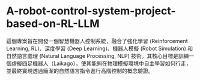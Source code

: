 # A-robot-control-system-project-based-on-RL-LLM
這個專案旨在開發一個智慧機器人控制系統，融合了強化學習 (Reinforcement Learning, RL)、深度學習 (Deep Learning)、機器人模擬 (Robot Simulation) 和自然語言處理 (Natural Language Processing, NLP) 技術。其核心目標是訓練一個虛擬四足機器人（Laikago），使其能夠在物理模擬環境中自主學習如何行走，並最終實現透過簡潔的自然語言指令進行高階控制的概念驗證。
